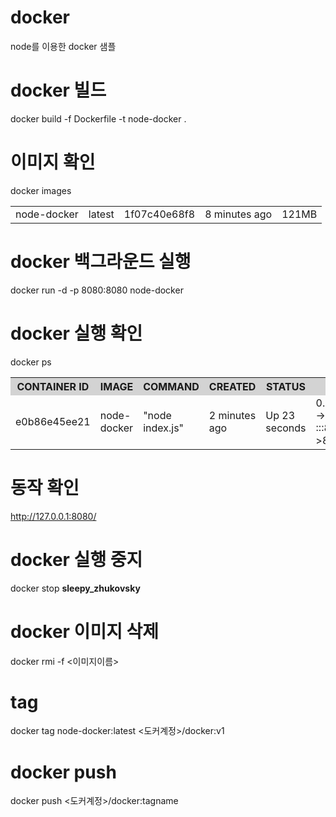 # docker
node를 이용한 docker 샘플

# docker 빌드
docker build -f Dockerfile -t node-docker .

# 이미지 확인
docker images 
<table>
    <tr>
        <td>node-docker</td>
        <td>latest</td>		
        <td>1f07c40e68f8</td>
        <td>8 minutes ago</td>          	
        <td>121MB</td>
    </tr>		
</table>

# docker 백그라운드 실행
docker run -d -p 8080:8080 node-docker

# docker 실행 확인
docker ps<br>

<table>
    <tr style="background-color:lightgrey">
        <th>CONTAINER ID</th>
        <th>IMAGE</th>		
        <th>COMMAND</th>
        <th>CREATED</th>
        <th>STATUS</th>
        <th>PORTS</th>
        <th>NAMES</th>
    </tr>
    <tr>
        <td>e0b86e45ee21</td>
        <td>node-docker</td>		
        <td>"node index.js"</td>
        <td>2 minutes ago</td>          	
        <td>Up 23 seconds</td>
        <td>0.0.0.0:8080->8080/tcp, :::8080->8080/tcp</td>
        <td>sleepy_zhukovsky</td>
    </tr>		
</table>

# 동작 확인
http://127.0.0.1:8080/

# docker 실행 중지
docker stop <b>sleepy_zhukovsky</b>

# docker 이미지 삭제 
docker rmi -f  <이미지이름>

# tag
docker tag node-docker:latest <도커계정>/docker:v1

# docker push
docker push <도커계정>/docker:tagname